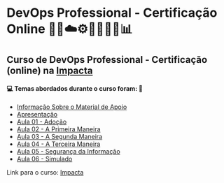 # DevOps Professional - Certificação Online 🤖🎲☁️⚙️🤯👨🏻‍💻📊
## Curso de DevOps Professional - Certificação (online) na [Impacta](https://www.impacta.com.br/cursos/devops-professional-certificacao-online)
#### 💻 Temas abordados durante o curso foram: 🚀
- [Informação Sobre o Material de Apoio](https://github.com/romulovieira777/Devops_Professional_Certificacao_Online/tree/main/Informacao_Sobre_o_Material_de_Apoio)
- [Apresentação](https://github.com/romulovieira777/Devops_Professional_Certificacao_Online/tree/main/Apresentacao)
- [Aula 01 - Adoção](https://github.com/romulovieira777/Devops_Professional_Certificacao_Online/tree/main/Aula_01_Adocao)
- [Aula 02 - A Primeira Maneira](https://github.com/romulovieira777/Devops_Professional_Certificacao_Online/tree/main/Aula_02_A_Primeira_Maneira)
- [Aula 03 - A Segunda Maneira](https://github.com/romulovieira777/Devops_Professional_Certificacao_Online/tree/main/Aula_03_A_Segunda_Maneira)
- [Aula 04 - A Terceira Maneira](https://github.com/romulovieira777/Devops_Professional_Certificacao_Online/tree/main/Aula_04_A_Terceira_Maneira)
- [Aula 05 - Segurança da Informação](https://github.com/romulovieira777/Devops_Professional_Certificacao_Online/tree/main/Aula_05_Seguranca_da_Informacao)
- [Aula 06 - Simulado]()

Link para o curso: [Impacta](https://www.impacta.com.br/cursos/devops-professional-certificacao-online)
